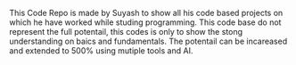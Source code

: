 This Code Repo is made by Suyash to show all his code based projects on which he have worked while studing programming.
This code base do not represent the full potentail, this codes is only to show the stong understanding on baics and fundamentals. The potentail can be incareased and extended to 500% using mutiple tools and AI.
